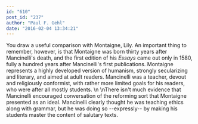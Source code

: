 ```yaml
---
id: "610"
post_id: "237"
author: "Paul F. Gehl"
date: "2016-02-04 13:34:21"
---
```

You draw a useful comparison with Montaigne, Lily. An important thing to remember, however, is that Montaigne was born thirty years after Mancinelli's death, and the first edition of his <em>Essays</em> came out only in 1580, fully a hundred years after Mancinelli's first publications. Montaigne represents a highly developed version of humanism, strongly secularizing and literary, and aimed at adult readers. Mancinelli was a teacher, devout and religiously conformist, with rather more limited goals for his readers, who were after all mostly students. \n\nThere isn't much evidence that Mancinelli encouraged conversation of the reforming sort that Montaigne presented as an ideal. Mancinelli clearly thought he was teaching ethics along with grammar, but he was doing so --expressly-- by making his students master the content of salutary texts.
